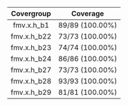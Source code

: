 
|Covergroup|Coverage|
|:--------:|:------:|
|fmv.x.h_b1|89/89 (100.00%)|
|fmv.x.h_b22|73/73 (100.00%)|
|fmv.x.h_b23|74/74 (100.00%)|
|fmv.x.h_b24|86/86 (100.00%)|
|fmv.x.h_b27|73/73 (100.00%)|
|fmv.x.h_b28|93/93 (100.00%)|
|fmv.x.h_b29|81/81 (100.00%)|
